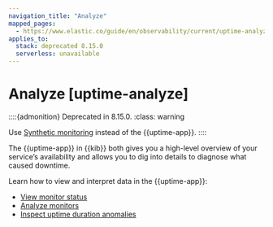 ```yaml
---
navigation_title: "Analyze"
mapped_pages:
  - https://www.elastic.co/guide/en/observability/current/uptime-analyze.html
applies_to:
  stack: deprecated 8.15.0
  serverless: unavailable
---
```


# Analyze [uptime-analyze]

::::{admonition} Deprecated in 8.15.0.
:class: warning

Use [Synthetic monitoring](/solutions/observability/apps/synthetic-monitoring.md) instead of the {{uptime-app}}.
::::

The {{uptime-app}} in {{kib}} both gives you a high-level overview of your service’s availability and allows you to dig into details to diagnose what caused downtime.

Learn how to view and interpret data in the {{uptime-app}}:

* [View monitor status](view-monitor-status.md)
* [Analyze monitors](analyze-monitors.md)
* [Inspect uptime duration anomalies](inspect-uptime-duration-anomalies.md)




